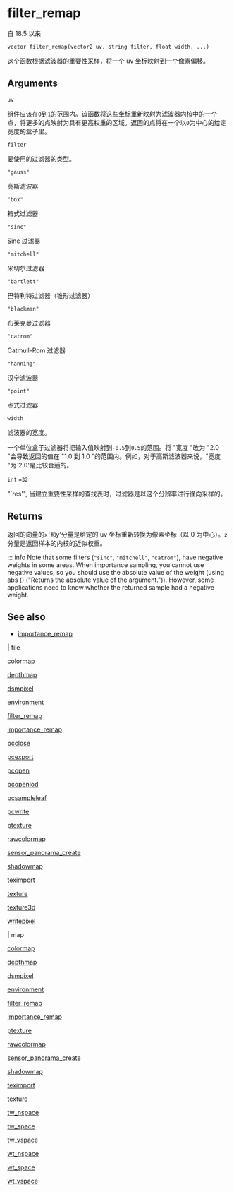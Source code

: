 # filter_remap

自 18.5 以来

`vector filter_remap(vector2 uv, string filter, float width, ...)`

这个函数根据滤波器的重要性采样，将一个 uv 坐标映射到一个像素偏移。

## Arguments

`uv`

组件应该在`0`到`1`的范围内。该函数将这些坐标重新映射为滤波器内核中的一个点，将更多的点映射为具有更高权重的区域。返回的点将在一个以`0`为中心的给定宽度的盒子里。

`filter`

要使用的过滤器的类型。

`"gauss"`

高斯滤波器

`"box"`

箱式过滤器

`"sinc"`

Sinc 过滤器

`"mitchell"`

米切尔过滤器

`"bartlett"`

巴特利特过滤器（锥形过滤器）

`"blackman"`

布莱克曼过滤器

`"catrom"`

Catmull-Rom 过滤器

`"hanning"`

汉宁滤波器

`"point"`

点式过滤器

`width`

滤波器的宽度。

一个单位盒子过滤器将把输入值映射到`-0.5`到`0.5`的范围。将 "宽度 "改为 "2.0 "会导致返回的值在 "1.0 到 1.0 "的范围内。例如，对于高斯滤波器来说，"宽度 "为`2.0'是比较合适的。

`int`
`=32`

"`res'", 当建立重要性采样的查找表时，过滤器是以这个分辨率进行径向采样的。

## Returns

返回的向量的`x'和`y'分量是给定的 uv 坐标重新转换为像素坐标（以 0 为中心）。`z`分量是返回样本的内核的近似权重。

::: info Note that some filters (`"sinc"`, `"mitchell"`, `"catrom"`), have negative weights in some areas. When importance sampling, you cannot use negative values, so you should use the absolute value of the weight (using [abs](abs.html) () ("Returns the absolute value of the argument.")). However, some applications need to know whether the returned sample had a negative weight.

## See also

- [importance_remap](importance_remap.html)

|
file

[colormap](colormap.html)

[depthmap](depthmap.html)

[dsmpixel](dsmpixel.html)

[environment](environment.html)

[filter_remap](filter_remap.html)

[importance_remap](importance_remap.html)

[pcclose](pcclose.html)

[pcexport](pcexport.html)

[pcopen](pcopen.html)

[pcopenlod](pcopenlod.html)

[pcsampleleaf](pcsampleleaf.html)

[pcwrite](pcwrite.html)

[ptexture](ptexture.html)

[rawcolormap](rawcolormap.html)

[sensor_panorama_create](sensor_panorama_create.html)

[shadowmap](shadowmap.html)

[teximport](teximport.html)

[texture](texture.html)

[texture3d](texture3d.html)

[writepixel](writepixel.html)

|
map

[colormap](colormap.html)

[depthmap](depthmap.html)

[dsmpixel](dsmpixel.html)

[environment](environment.html)

[filter_remap](filter_remap.html)

[importance_remap](importance_remap.html)

[ptexture](ptexture.html)

[rawcolormap](rawcolormap.html)

[sensor_panorama_create](sensor_panorama_create.html)

[shadowmap](shadowmap.html)

[teximport](teximport.html)

[texture](texture.html)

[tw_nspace](tw_nspace.html)

[tw_space](tw_space.html)

[tw_vspace](tw_vspace.html)

[wt_nspace](wt_nspace.html)

[wt_space](wt_space.html)

[wt_vspace](wt_vspace.html)
